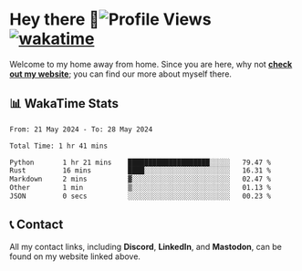 # Hey there :wave:![Profile Views](https://komarev.com/ghpvc/?username=skifli) [![wakatime](https://wakatime.com/badge/user/b4317b02-0c6d-457b-82a4-a448b8a8d1df.svg)](https://wakatime.com/@b4317b02-0c6d-457b-82a4-a448b8a8d1df)

Welcome to my home away from home. Since you are here, why not [**check out my website**](https://skifli.github.io); you can find our more about myself there.

## 📊 WakaTime Stats

<!--START_SECTION:waka-->

```txt
From: 21 May 2024 - To: 28 May 2024

Total Time: 1 hr 41 mins

Python       1 hr 21 mins    ████████████████████░░░░░   79.47 %
Rust         16 mins         ████░░░░░░░░░░░░░░░░░░░░░   16.31 %
Markdown     2 mins          ▓░░░░░░░░░░░░░░░░░░░░░░░░   02.47 %
Other        1 min           ▒░░░░░░░░░░░░░░░░░░░░░░░░   01.13 %
JSON         0 secs          ░░░░░░░░░░░░░░░░░░░░░░░░░   00.23 %
```

<!--END_SECTION:waka-->

## 📞 Contact

All my contact links, including **Discord**, **LinkedIn**, and **Mastodon**, can be found on my website linked above.
